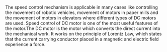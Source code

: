 The speed control mechanism is applicable in many cases like controlling the movement of robotic vehicles, movement of motors in paper mills and the movement of motors in elevators where different types of DC motors are used. Speed control of  DC motor is one of the most useful features of the motor.The DC motor is the motor which converts the direct current into the mechanical work. It works on the principle of Lorentz Law, which states that the current carrying conductor placed in a magnetic and electric field experience a force.
